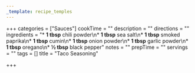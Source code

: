 ```yaml
---
_template: recipe_temples
---
```




+++
categories = ["Sauces"]
cookTime = ""
description = ""
directions = ""
ingredients = "* **​1 tbsp** chili powder\n* **1 tbsp** sea salt\n* **1 tbsp** smoked paprika\n* **1 tbsp** cumin\n* **1 tbsp** onion powder\n* **1 tbsp** garlic powder\n* **1 tbsp** oregano\n* **½ tbsp** black pepper"
notes = ""
prepTime = ""
servings = ""
tags = []
title = "Taco Seasoning"

+++
